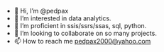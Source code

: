 - 👋 Hi, I’m @pedpax
- 👀 I’m interested in data analytics.
- 🌱 I’m proficient in ssis/ssrs/ssas, sql, python.
- 💞️ I’m looking to collaborate on so many projects.
- 📫 How to reach me pedpax2000@yahoo.com

<!---
pedpax/pedpax is a ✨ special ✨ repository because its `README.md` (this file) appears on your GitHub profile.
You can click the Preview link to take a look at your changes.
--->
